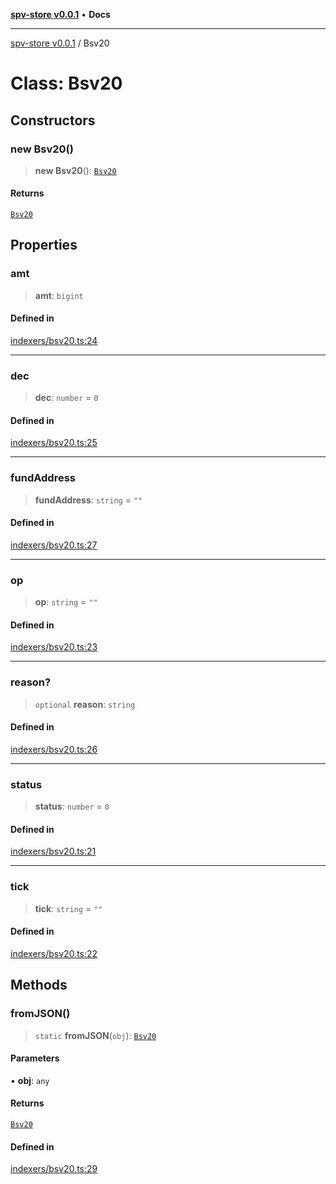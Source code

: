 [**spv-store v0.0.1**](../README.md) • **Docs**

***

[spv-store v0.0.1](../globals.md) / Bsv20

# Class: Bsv20

## Constructors

### new Bsv20()

> **new Bsv20**(): [`Bsv20`](Bsv20.md)

#### Returns

[`Bsv20`](Bsv20.md)

## Properties

### amt

> **amt**: `bigint`

#### Defined in

[indexers/bsv20.ts:24](https://github.com/shruggr/ts-casemod-spv/blob/050b8a2b88441deb8165e8e49b26bc7bba8ae64e/src/indexers/bsv20.ts#L24)

***

### dec

> **dec**: `number` = `0`

#### Defined in

[indexers/bsv20.ts:25](https://github.com/shruggr/ts-casemod-spv/blob/050b8a2b88441deb8165e8e49b26bc7bba8ae64e/src/indexers/bsv20.ts#L25)

***

### fundAddress

> **fundAddress**: `string` = `""`

#### Defined in

[indexers/bsv20.ts:27](https://github.com/shruggr/ts-casemod-spv/blob/050b8a2b88441deb8165e8e49b26bc7bba8ae64e/src/indexers/bsv20.ts#L27)

***

### op

> **op**: `string` = `""`

#### Defined in

[indexers/bsv20.ts:23](https://github.com/shruggr/ts-casemod-spv/blob/050b8a2b88441deb8165e8e49b26bc7bba8ae64e/src/indexers/bsv20.ts#L23)

***

### reason?

> `optional` **reason**: `string`

#### Defined in

[indexers/bsv20.ts:26](https://github.com/shruggr/ts-casemod-spv/blob/050b8a2b88441deb8165e8e49b26bc7bba8ae64e/src/indexers/bsv20.ts#L26)

***

### status

> **status**: `number` = `0`

#### Defined in

[indexers/bsv20.ts:21](https://github.com/shruggr/ts-casemod-spv/blob/050b8a2b88441deb8165e8e49b26bc7bba8ae64e/src/indexers/bsv20.ts#L21)

***

### tick

> **tick**: `string` = `""`

#### Defined in

[indexers/bsv20.ts:22](https://github.com/shruggr/ts-casemod-spv/blob/050b8a2b88441deb8165e8e49b26bc7bba8ae64e/src/indexers/bsv20.ts#L22)

## Methods

### fromJSON()

> `static` **fromJSON**(`obj`): [`Bsv20`](Bsv20.md)

#### Parameters

• **obj**: `any`

#### Returns

[`Bsv20`](Bsv20.md)

#### Defined in

[indexers/bsv20.ts:29](https://github.com/shruggr/ts-casemod-spv/blob/050b8a2b88441deb8165e8e49b26bc7bba8ae64e/src/indexers/bsv20.ts#L29)
